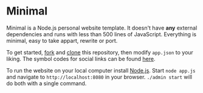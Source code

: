 # Minimal

Minimal is a Node.js personal website template. It doesn't have **any** external dependencies and runs with less than 500 lines of JavaScript. Everything is minimal, easy to take appart, rewrite or port.

To get started, [fork](https://help.github.com/articles/fork-a-repo) and [clone](https://help.github.com/articles/cloning-a-repository) this repository, then modify `app.json` to your liking. The symbol codes for social links can be found [here](http://drinchev.github.io/monosocialiconsfont).

To run the website on your local computer install [Node.js](https://nodejs.org/en/download). Start `node app.js` and navigate to `http://localhost:8080` in your browser. `./admin start` will do both with a single command.
